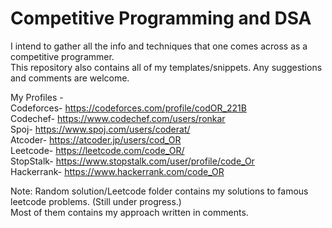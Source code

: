 # Competitive Programming and DSA

I intend to gather all the info and techniques that one comes across as a competitive programmer.<br>
This repository also contains all of my templates/snippets.
Any suggestions and comments are welcome.

My Profiles -
<br>
Codeforces- https://codeforces.com/profile/codOR_221B  <br>
Codechef- https://www.codechef.com/users/ronkar   <br>
Spoj- https://www.spoj.com/users/coderat/   <br>
Atcoder- https://atcoder.jp/users/cod_OR     <br>
Leetcode- https://leetcode.com/code_OR/    <br>
StopStalk- https://www.stopstalk.com/user/profile/code_Or   <br>
Hackerrank- https://www.hackerrank.com/code_OR   <br>


Note:
 Random solution/Leetcode folder contains my solutions to famous leetcode problems. (Still under progress.) <br>
 Most of them contains my approach written in comments.
 
